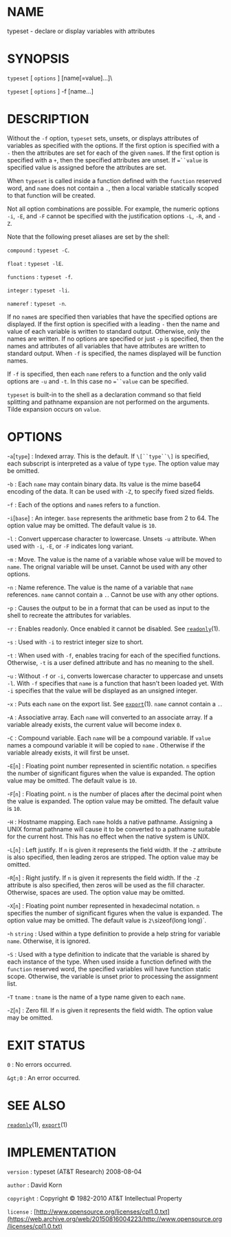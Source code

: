# NAME

typeset - declare or display variables with attributes

# SYNOPSIS

`typeset` \[ `options` \] \[name\[=value\]...\]\

`typeset` \[ `options` \] -f \[name...\]

# DESCRIPTION

Without the `-f` option, `typeset` sets, unsets, or displays
attributes of variables as specified with the options. If the first
option is specified with a `-` then the attributes are set for each of
the given `name`s. If the first option is specified with a `+`, then
the specified attributes are unset. If `=``value` is specified value
is assigned before the attributes are set.

When `typeset` is called inside a function defined with the
`function` reserved word, and `name` does not contain a `.`, then a
local variable statically scoped to that function will be created.

Not all option combinations are possible. For example, the numeric
options `-i`, `-E`, and `-F` cannot be specified with the
justification options `-L`, `-R`, and `-Z`.

Note that the following preset aliases are set by the shell:

`compound`
: `typeset -C`.

`float`
: `typeset -lE`.

`functions`
: `typeset -f`.

`integer`
: `typeset -li`.

`nameref`
: `typeset -n`.

If no `name`s are specified then variables that have the specified
options are displayed. If the first option is specified with a leading
`-` then the name and value of each variable is written to standard
output. Otherwise, only the names are written. If no options are
specified or just `-p` is specified, then the names and attributes of
all variables that have attributes are written to standard output. When
`-f` is specified, the names displayed will be function names.

If `-f` is specified, then each `name` refers to a function and the
only valid options are `-u` and `-t`. In this case no `=``value`
can be specified.

`typeset` is built-in to the shell as a declaration command so that
field splitting and pathname expansion are not performed on the
arguments. Tilde expansion occurs on `value`.

# OPTIONS

-`a`\[`type`\]
: Indexed array. This is the default. If `\[``type``\]` is
    specified, each subscript is interpreted as a value of type `type`.
    The option value may be omitted.

-`b`
: Each `name` may contain binary data. Its value is the mime base64
    encoding of the data. It can be used with `-Z`, to specify fixed
    sized fields.

-`f`
: Each of the options and `name`s refers to a function.

-`i`\[`base`\]
: An integer. `base` represents the arithmetic base from 2 to 64. The
    option value may be omitted. The default value is `10`.

-`l`
: Convert uppercase character to lowercase. Unsets `-u` attribute.
    When used with `-i`, `-E`, or `-F` indicates long variant.

-`m`
: Move. The value is the name of a variable whose value will be moved
    to `name`. The orignal variable will be unset. Cannot be used with
    any other options.

-`n`
: Name reference. The value is the name of a variable that
    `name` references. `name` cannot contain a `.`. Cannot be use with
    any other options.

-`p`
: Causes the output to be in a format that can be used as input to the
    shell to recreate the attributes for variables.

-`r`
: Enables readonly. Once enabled it cannot be disabled. See
    [`readonly`](/web/20150816004223/http://www2.research.att.com:80/~astopen/man/man1/readonly.html)(1).

-`s`
: Used with `-i` to restrict integer size to short.

-`t`
: When used with `-f`, enables tracing for each of the
    specified functions. Otherwise, `-t` is a user defined attribute
    and has no meaning to the shell.

-`u`
: Without `-f` or `-i`, converts lowercase character to uppercase
    and unsets `-l`. With `-f` specifies that `name` is a function
    that hasn't been loaded yet. With `-i` specifies that the value
    will be displayed as an unsigned integer.

-`x`
: Puts each `name` on the export list. See
    [`export`](/web/20150816004223/http://www2.research.att.com:80/~astopen/man/man1/export.html)(1).
    `name` cannot contain a `.`.

-`A`
: Associative array. Each `name` will converted to an associate array.
    If a variable already exists, the current value will become index
    `0`.

-`C`
: Compound variable. Each `name` will be a compound variable. If
    `value` names a compound variable it will be copied to `name` .
    Otherwise if the variable already exists, it will first be unset.

-`E`\[`n`\]
: Floating point number represented in scientific notation. `n`
    specifies the number of significant figures when the value
    is expanded. The option value may be omitted. The default value is
    `10`.

-`F`\[`n`\]
: Floating point. `n` is the number of places after the decimal point
    when the value is expanded. The option value may be omitted. The
    default value is `10`.

-`H`
: Hostname mapping. Each `name` holds a native pathname. Assigning a
    UNIX format pathname will cause it to be converted to a pathname
    suitable for the current host. This has no effect when the native
    system is UNIX.

-`L`\[`n`\]
: Left justify. If `n` is given it represents the field width. If the
    `-Z` attribute is also specified, then leading zeros are stripped.
    The option value may be omitted.

-`R`\[`n`\]
: Right justify. If `n` is given it represents the field width. If the
    `-Z` attribute is also specified, then zeros will be used as the
    fill character. Otherwise, spaces are used. The option value may
    be omitted.

-`X`\[`n`\]
: Floating point number represented in hexadecimal notation. `n`
    specifies the number of significant figures when the value
    is expanded. The option value may be omitted. The default value is
    `2\`sizeof(long long)`.

-`h` `string`
: Used within a type definition to provide a help string for variable
    `name`. Otherwise, it is ignored.

-`S`
: Used with a type definition to indicate that the variable is shared
    by each instance of the type. When used inside a function defined
    with the `function` reserved word, the specified variables will
    have function static scope. Otherwise, the variable is unset prior
    to processing the assignment list.

-`T` `tname`
: `tname` is the name of a type name given to each `name`.

-`Z`\[`n`\]
: Zero fill. If `n` is given it represents the field width. The option
    value may be omitted.

# EXIT STATUS

`0`
: No errors occurred.

`&gt;0`
: An error occurred.

# SEE ALSO

[`readonly`](/web/20150816004223/http://www2.research.att.com:80/~astopen/man/man1/readonly.html)(1),
[`export`](/web/20150816004223/http://www2.research.att.com:80/~astopen/man/man1/export.html)(1)

# IMPLEMENTATION

`version`
: typeset (AT&T Research) 2008-08-04

`author`
: David Korn

`copyright`
: Copyright © 1982-2010 AT&T Intellectual Property

`license`
: [http://www.opensource.org/licenses/cpl1.0.txt](https://web.archive.org/web/20150816004223/http://www.opensource.org/licenses/cpl1.0.txt)



